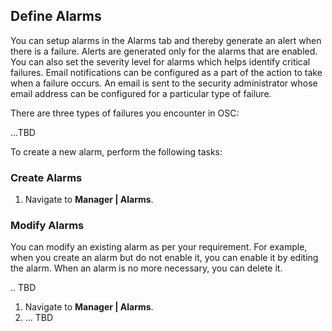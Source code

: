 ## Define Alarms

You can setup alarms in the Alarms tab and thereby generate an alert when there is a failure. Alerts are generated only for the alarms that are enabled. You can also set the severity level for alarms which helps identify critical failures. Email notifications can be configured as a part of the action to take when a failure occurs. An email is sent to the security administrator whose email address can be configured for a particular type of failure.

There are three types of failures you encounter in OSC:

...TBD

To create a new alarm, perform the following tasks:

### Create Alarms
1. Navigate to **Manager | Alarms**.

### Modify Alarms
You can modify an existing alarm as per your requirement. For example, when you create an alarm but do not enable it, you can enable it by editing the alarm. When an alarm is no more necessary, you can delete it.

.. TBD

1. Navigate to **Manager | Alarms**.
2. ... TBD

